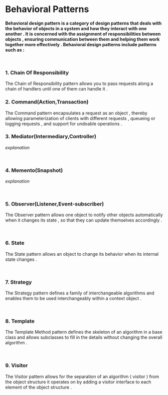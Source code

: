 # Behavioral Patterns


**Behavioral design pattern is a category of design patterns that deals with the behavior of objects in a system and how they interact with one another . It is concerned with the assignment of responsibilities between objects , ensuring communication between them and helping them work together more effectively . Behavioral design patterns include patterns such as :**


<br/>

###  1. Chain Of Responsibility



The Chain of Responsibility pattern allows you to pass requests along a chain of handlers until one of them can handle it .
<br/>

###  2. Command(Action,Transaction)


The Command pattern encapsulates a request as an object , thereby allowing parameterization of clients with different requests , queueing or logging requests , and support for undoable operations .
<br/>

###  3. Mediator(Intermediary,Controller)


*explanation*

<br/>

###  4. Memento(Snapshot)


*explanation*

<br/>

###  5. Observer(Listener,Event-subscriber)



The Observer pattern allows one object to notify other objects automatically when it changes its state , so that they can update themselves accordingly .

<br/>


###  6. State

The State pattern allows an object to change its behavior when its internal state changes .


<br/>



###  7. Strategy


The Strategy pattern defines a family of interchangeable algorithms and enables them to be used interchangeably within a context object .

<br/>




###  8. Template

The Template Method pattern defines the skeleton of an algorithm in a base class and allows subclasses to fill in the details without changing the overall algorithm .

<br/>





###  9. Visitor


The Visitor pattern allows for the separation of an algorithm ( visitor ) from the object structure it operates on by adding a visitor interface to each element of the object structure .



<br/>




